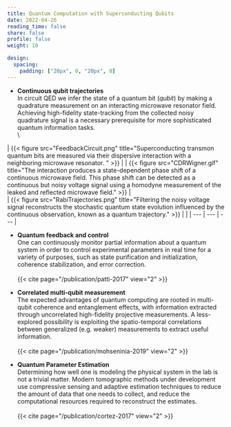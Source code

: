 ```yaml
---
title: Quantum Computation with Superconducting Qubits
date: 2022-04-26
reading_time: false  
share: false  
profile: false  
weight: 10

design:
  spacing:
    padding: ["20px", 0, "20px", 0]
---
```


- **Continuous qubit trajectories**\
    In circuit QED we infer the state of a quantum bit (_qubit_) by making a quadrature measurement on an interacting microwave resonator field. Achieving high-fidelity state-tracking from the collected noisy quadrature signal is a necessary prerequisite for more sophisticated quantum information tasks. <br/>\
     
|    {{< figure src="FeedbackCircuit.png" title="Superconducting transmon quantum bits are measured via their dispersive interaction with a neighboring microwave resonator. " >}} |  | {{< figure src="CDRWigner.gif" title="The interaction produces a state-dependent phase shift of a continuous microwave field. This phase shift can be detected as a continuous but noisy voltage signal using a homodyne measurement of the leaked and reflected microwave field." >}} |  
|    {{< figure src="RabiTrajectories.png" title="Filtering the noisy voltage signal reconstructs the stochastic quantum state evolution influenced by the continuous observation, known as a quantum trajectory." >}} | |
| --- | --- | --- |  <br/>


- **Quantum feedback and control**\
    One can continuously monitor partial information about a quantum system in order to control experimental parameters in real time for a variety of purposes, such as state purification and initialization, coherence stabilization, and error correction. <br/>\
    {{< cite page="/publication/patti-2017" view="2" >}}


- **Correlated multi-qubit measurement**\
    The expected advantages of quantum computing are rooted in multi-qubit coherence and entanglement effects, with information extracted through uncorrelated high-fidelity projective measurements. A less-explored possibility is exploiting the spatio-temporal correlations between generalized (e.g. weaker) measurements to extract useful information. <br/>\
    {{< cite page="/publication/mohseninia-2019" view="2" >}}


- **Quantum Parameter Estimation**\
    Determining how well one is modeling the physical system in the lab is not a trivial matter. Modern tomographic methods under development use compressive sensing and adaptive estimation techniques to reduce the amount of data that one needs to collect, and reduce the computational resources required to reconstruct the estimates. <br/>\
    {{< cite page="/publication/cortez-2017" view="2" >}}


